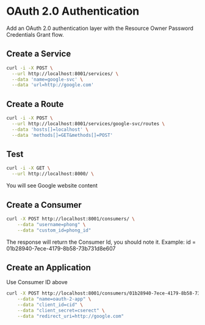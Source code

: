# OAuth 2.0 Authentication
Add an OAuth 2.0 authentication layer with the Resource Owner Password Credentials Grant flow.

## Create a Service

``` bash
curl -i -X POST \
  --url http://localhost:8001/services/ \
  --data 'name=google-svc' \
  --data 'url=http://google.com'
```

## Create a Route

``` bash
curl -i -X POST \
  --url http://localhost:8001/services/google-svc/routes \
  --data 'hosts[]=localhost' \
  --data 'methods[]=GET&methods[]=POST'
```

## Test

``` bash
curl -i -X GET \
  --url http://localhost:8000/ \
```

You will see Google website content


## Create a Consumer

``` bash
curl -X POST http://localhost:8001/consumers/ \
    --data "username=phong" \
    --data "custom_id=phong_id"
```
The response will return the Consumer Id, you should note it.
Example: id = 01b28940-7ece-4179-8b58-73b731d8e607

## Create an Application
Use Consumer ID above
``` bash
curl -X POST http://localhost:8001/consumers/01b28940-7ece-4179-8b58-73b731d8e607/oauth2 \
    --data "name=oauth-2-app" \
    --data "client_id=cid" \
    --data "client_secret=cserect" \
    --data "redirect_uri=http://google.com"
```
